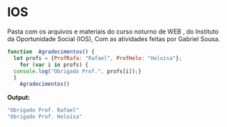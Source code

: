 
# IOS

Pasta com os arquivos e materiais do curso noturno de WEB , do Instituto da Oportunidade Social (IOS), Com as atividades feitas por Gabriel Sousa.

```javascript
function  Agradecimentos() {
  let profs = {ProfRafa: "Rafael", ProfHelo: "Heloísa"};
	for (var i in profs) {
  console.log("Obrigado Prof.", profs[i]);}
  }
	Agradecimentos()
```
**Output:**
	
```javascript
"Obrigado Prof. Rafael"
"Obrigado Prof. Heloísa"
```	 		

